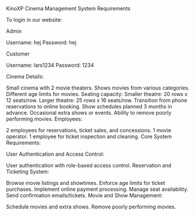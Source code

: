 KinoXP Cinema Management System Requirements

To login in our website: 

Admin



Username: hej 
Password: hej

Customer




Username: lars1234
Password: 1234

Cinema Details:

Small cinema with 2 movie theaters.
Shows movies from various categories.
Different age limits for movies.
Seating capacity:
Smaller theatre: 20 rows x 12 seats/row.
Larger theatre: 25 rows x 16 seats/row.
Transition from phone reservations to online booking.
Show schedules planned 3 months in advance.
Occasional extra shows or events.
Ability to remove poorly performing movies.
Employees:

2 employees for reservations, ticket sales, and concessions.
1 movie operator.
1 employee for ticket inspection and cleaning.
Core System Requirements:

User Authentication and Access Control:

User authentication with role-based access control.
Reservation and Ticketing System:

Browse movie listings and showtimes.
Enforce age limits for ticket purchases.
Implement online payment processing.
Manage seat availability.
Send confirmation emails/tickets.
Movie and Show Management:

Schedule movies and extra shows.
Remove poorly performing movies.
